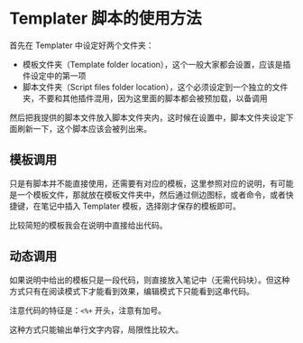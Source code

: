 # Templater 脚本的使用方法

首先在 Templater 中设定好两个文件夹：

- 模板文件夹（TempIate folder location），这个一般大家都会设置，应该是插件设定中的第一项
- 脚本文件夹（Script files folder location），这个必须设定到一个独立的文件夹，不要和其他插件混用，因为这里面的脚本都会被预加载，以备调用

然后把我提供的脚本文件放入脚本文件夹内，这时候在设置中，脚本文件夹设定下面刷新一下，这个脚本应该会被列出来。

## 模板调用

只是有脚本并不能直接使用，还需要有对应的模板，这里参照对应的说明，有可能是一个模板文件，那就放在模板文件夹中，然后通过侧边图标，或者命令，或者快捷键，在笔记中插入 Templater 模板，选择刚才保存的模板即可。

比较简短的模板我会在说明中直接给出代码。

## 动态调用

如果说明中给出的模板只是一段代码，则直接放入笔记中（无需代码块）。但这种方式只有在阅读模式下才能看到效果，编辑模式下只能看到这串代码。

注意代码的特征是：`<%+` 开头，注意有加号。

这种方式只能输出单行文字内容，局限性比较大。